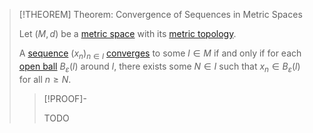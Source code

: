 >[!THEOREM] Theorem: Convergence of Sequences in Metric Spaces
>
>Let $(M, d)$ be a [metric space](Metric%20Space.md) with its [metric topology](Metric%20Topology.md).
>
>A [sequence](../../Analysis/Functions/Sequences/Sequence.md) $(x_n)_{n\in I}$ [converges](../../Analysis/Functions/Sequences/Convergence%20of%20Sequences.md) to some $l \in M$ if and only if for each [open ball](Open%20Ball.md) $B_\varepsilon(l)$ around $l$, there exists some $N \in I$ such that $x_n \in B_\varepsilon(l)$ for all $n \ge N$.
>
>>[!PROOF]-
>>
>>TODO
>>
>